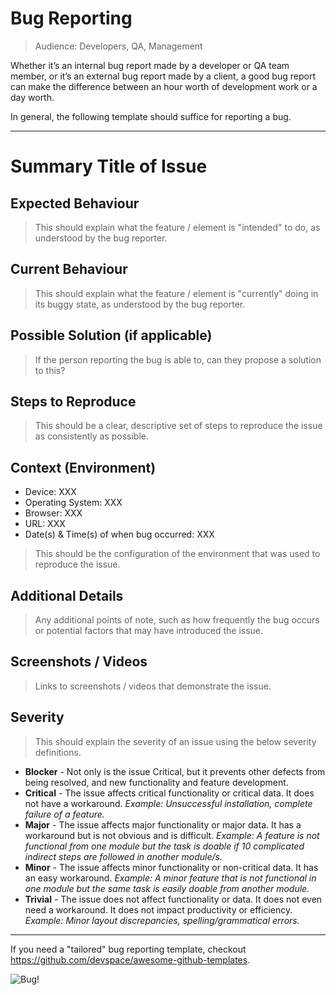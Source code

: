 # Bug Reporting

>Audience: Developers, QA, Management

Whether it’s an internal bug report made by a developer or QA team member, or it’s an external bug report made by a client, a good bug report can make the difference between an hour worth of development work or a day worth.

In general, the following template should suffice for reporting a bug.

---

# Summary Title of Issue

## Expected Behaviour
> This should explain what the feature / element is "intended" to do, as understood by the bug reporter.

## Current Behaviour
> This should explain what the feature / element is "currently" doing in its buggy state, as understood by the bug reporter.

## Possible Solution (if applicable)
> If the person reporting the bug is able to, can they propose a solution to this?

## Steps to Reproduce
> This should be a clear, descriptive set of steps to reproduce the issue as consistently as possible.

## Context (Environment)

 - Device: XXX
 - Operating System: XXX
 - Browser: XXX
 - URL: XXX
 - Date(s) & Time(s) of when bug occurred: XXX

> This should be the configuration of the environment that was used to reproduce the issue.

## Additional Details

> Any additional points of note, such as how frequently the bug occurs or potential factors that may have introduced the issue.

## Screenshots / Videos

> Links to screenshots / videos that demonstrate the issue.

## Severity

> This should explain the severity of an issue using the below severity definitions. 
- **Blocker** - Not only is the issue Critical, but it prevents other defects from being resolved, and new functionality and feature development.
- **Critical** - The issue affects critical functionality or critical data. It does not have a workaround. *Example: Unsuccessful installation, complete failure of a feature.*
- **Major** - The issue affects major functionality or major data. It has a workaround but is not obvious and is difficult. *Example: A feature is not functional from one module but the task is doable if 10 complicated indirect steps are followed in another module/s.*
- **Minor** - The issue affects minor functionality or non-critical data. It has an easy workaround. *Example: A minor feature that is not functional in one module but the same task is easily doable from another module.*
- **Trivial** - The issue does not affect functionality or data. It does not even need a workaround. It does not impact productivity or efficiency. *Example: Minor layout discrepancies, spelling/grammatical errors.*

---

If you need a "tailored" bug reporting template, checkout https://github.com/devspace/awesome-github-templates.

![Bug!](http://i.imgur.com/ZjiFJ3D.gif)

